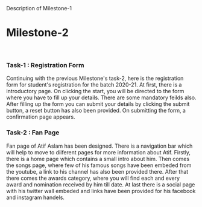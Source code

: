 <head>Description of Milestone-1</head>
<br>

<h1>Milestone-2</h1>
<br>

<h3>Task-1 : Registration Form</h3>
<p>Continuing with the previous Milestone's task-2, here is the registration form for student's registration for the batch 2020-21. At first,
there is a introductory page. On clicking the start, you will be directed to the form where you have to fill up your details. There are some mandatory feilds also.
After filling up the form you can submit your details by clicking the submit button, a reset button has also been provided. On submitting the form, a confirmation page 
appears.</p>

<h3>Task-2 : Fan Page</h3>
<p>Fan page of Atif Aslam has been designed. There is a navigation bar which will help to move to diiferent pages for more information about Atif. Firstly, there is a home page
which contains a small intro about him. Then comes the songs page, where few of his famous songs have been embeded from the youtube, a link to his channel has also been provided there.
After that there comes the awards category, where you will find each and every award and nomination received by him till date. At last there is a social page with his twitter 
wall embeded and links have been provided for his facebook and instagram handels.</p>
